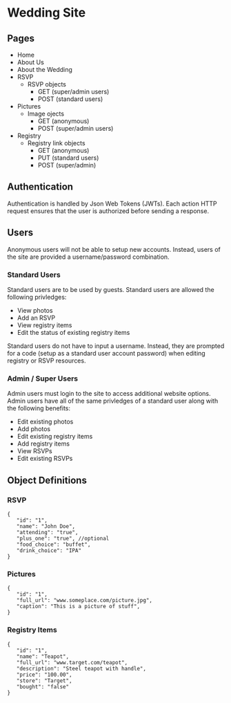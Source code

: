 # Wedding Site
## Pages
* Home
* About Us
* About the Wedding
* RSVP
    * RSVP objects
        * GET (super/admin users)
        * POST (standard users)
* Pictures
    * Image ojects
        * GET (anonymous)
        * POST (super/admin users)
* Registry
    * Registry link objects
        * GET (anonymous)
        * PUT (standard users)
        * POST (super/admin)

## Authentication
Authentication is handled by Json Web Tokens (JWTs).  Each action HTTP request ensures that the user is authorized before sending a response.

## Users
Anonymous users will not be able to setup new accounts.  Instead, users of the site are provided a username/password combination.

### Standard Users
Standard users are to be used by guests.  Standard users are allowed the following privledges:
- View photos
- Add an RSVP
- View registry items
- Edit the status of existing registry items

Standard users do not have to input a username.  Instead, they are prompted for a code (setup as a standard user account password) when editing registry or RSVP resources.

### Admin / Super Users
Admin users must login to the site to access additional website options.  Admin users have all of the same privledges of a standard user along with the following benefits:
- Edit existing photos
- Add photos
- Edit existing registry items
- Add registry items
- View RSVPs
- Edit existing RSVPs

## Object Definitions
### RSVP
```
{
   "id": "1",
   "name": "John Doe",
   "attending": "true",
   "plus_one": "true", //optional
   "food_choice": "buffet",
   "drink_choice": "IPA"
}
```
### Pictures
```
{
   "id": "1",
   "full_url": "www.someplace.com/picture.jpg",
   "caption": "This is a picture of stuff",
}
```
### Registry Items
```
{
   "id": "1",
   "name": "Teapot",
   "full_url": "www.target.com/teapot",
   "description": "Steel teapot with handle",
   "price": "100.00",
   "store": "Target",
   "bought": "false"
}
```
